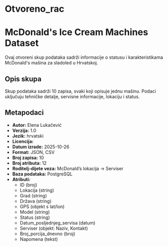# Otvoreno_rac

# McDonald's Ice Cream Machines Dataset
Ovaj otvoreni skup podataka sadrži informacije o statusu i karakteristikama McDonald's mašina za sladoled u Hrvatskoj.

## Opis skupa
Skup podataka sadrži 10 zapisa, svaki koji opisuje jednu mašinu. Podaci uključuju tehničke detalje, servisne informacije, lokaciju i status.

## Metapodaci
- **Autor:** Elena Lukačević
- **Verzija:** 1.0
- **Jezik:** hrvatski
- **Licencija:** 
- **Datum izrade:** 2025-10-26
- **Format:** JSON, CSV
- **Broj zapisa:** 10
- **Broj atributa:** 12
- **Roditelj-dijete veza:** McDonald’s lokacija → Serviser
- **Baza podataka:** PostgreSQL
- **Atributi:**
  - ID (broj)
  - Lokacija (string)
  - Grad (string)
  - Država (string)
  - GPS (objekt s lat/lon)
  - Model (string)
  - Status (string)
  - Datum_posljednjeg_servisa (datum)
  - Serviser (objekt: Naziv, Kontakt)
  - Broj_porcija_dnevno (broj)
  - Napomena (tekst)


